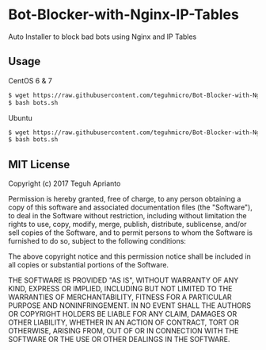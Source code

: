 # Bot-Blocker-with-Nginx-IP-Tables
Auto Installer to block bad bots using Nginx and IP Tables

## Usage ##

CentOS 6 & 7
```bash
$ wget https://raw.githubusercontent.com/teguhmicro/Bot-Blocker-with-Nginx-IP-Tables/master/bots.sh -O bots.sh
$ bash bots.sh
```

Ubuntu
```bash
$ wget https://raw.githubusercontent.com/teguhmicro/Bot-Blocker-with-Nginx-IP-Tables/master/bots.sh -O bots.sh
$ bash bots.sh
```

## MIT License ##

Copyright (c) 2017 Teguh Aprianto

Permission is hereby granted, free of charge, to any person obtaining a copy
of this software and associated documentation files (the "Software"), to deal
in the Software without restriction, including without limitation the rights
to use, copy, modify, merge, publish, distribute, sublicense, and/or sell
copies of the Software, and to permit persons to whom the Software is
furnished to do so, subject to the following conditions:

The above copyright notice and this permission notice shall be included in all
copies or substantial portions of the Software.

THE SOFTWARE IS PROVIDED "AS IS", WITHOUT WARRANTY OF ANY KIND, EXPRESS OR
IMPLIED, INCLUDING BUT NOT LIMITED TO THE WARRANTIES OF MERCHANTABILITY,
FITNESS FOR A PARTICULAR PURPOSE AND NONINFRINGEMENT. IN NO EVENT SHALL THE
AUTHORS OR COPYRIGHT HOLDERS BE LIABLE FOR ANY CLAIM, DAMAGES OR OTHER
LIABILITY, WHETHER IN AN ACTION OF CONTRACT, TORT OR OTHERWISE, ARISING FROM,
OUT OF OR IN CONNECTION WITH THE SOFTWARE OR THE USE OR OTHER DEALINGS IN THE
SOFTWARE.
